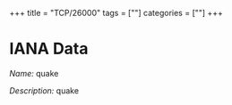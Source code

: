 +++
title = "TCP/26000"
tags = [""]
categories = [""]
+++

# IANA Data

_Name:_ quake

_Description:_ quake

